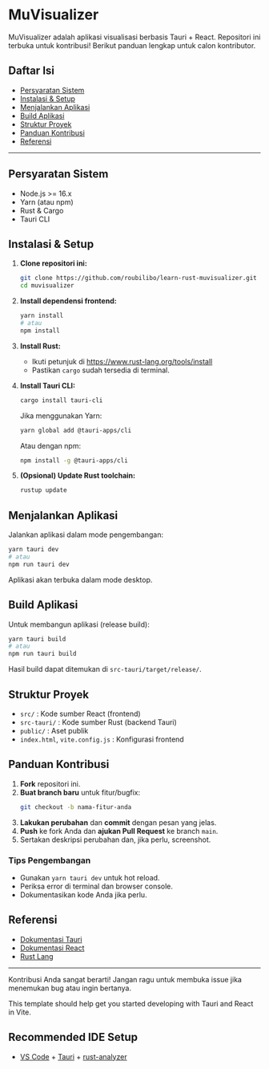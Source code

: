 # MuVisualizer

MuVisualizer adalah aplikasi visualisasi berbasis Tauri + React. Repositori ini terbuka untuk kontribusi! Berikut panduan lengkap untuk calon kontributor.

## Daftar Isi

- [Persyaratan Sistem](#persyaratan-sistem)
- [Instalasi & Setup](#instalasi--setup)
- [Menjalankan Aplikasi](#menjalankan-aplikasi)
- [Build Aplikasi](#build-aplikasi)
- [Struktur Proyek](#struktur-proyek)
- [Panduan Kontribusi](#panduan-kontribusi)
- [Referensi](#referensi)

---

## Persyaratan Sistem

- Node.js >= 16.x
- Yarn (atau npm)
- Rust & Cargo
- Tauri CLI

## Instalasi & Setup

1. **Clone repositori ini:**

   ```bash
   git clone https://github.com/roubilibo/learn-rust-muvisualizer.git
   cd muvisualizer
   ```

2. **Install dependensi frontend:**

   ```bash
   yarn install
   # atau
   npm install
   ```

3. **Install Rust:**

   - Ikuti petunjuk di https://www.rust-lang.org/tools/install
   - Pastikan `cargo` sudah tersedia di terminal.

4. **Install Tauri CLI:**

   ```bash
   cargo install tauri-cli
   ```

   Jika menggunakan Yarn:

   ```bash
   yarn global add @tauri-apps/cli
   ```

   Atau dengan npm:

   ```bash
   npm install -g @tauri-apps/cli
   ```

5. **(Opsional) Update Rust toolchain:**
   ```bash
   rustup update
   ```

## Menjalankan Aplikasi

Jalankan aplikasi dalam mode pengembangan:

```bash
yarn tauri dev
# atau
npm run tauri dev
```

Aplikasi akan terbuka dalam mode desktop.

## Build Aplikasi

Untuk membangun aplikasi (release build):

```bash
yarn tauri build
# atau
npm run tauri build
```

Hasil build dapat ditemukan di `src-tauri/target/release/`.

## Struktur Proyek

- `src/` : Kode sumber React (frontend)
- `src-tauri/` : Kode sumber Rust (backend Tauri)
- `public/` : Aset publik
- `index.html`, `vite.config.js` : Konfigurasi frontend

## Panduan Kontribusi

1. **Fork** repositori ini.
2. **Buat branch baru** untuk fitur/bugfix:
   ```bash
   git checkout -b nama-fitur-anda
   ```
3. **Lakukan perubahan** dan **commit** dengan pesan yang jelas.
4. **Push** ke fork Anda dan **ajukan Pull Request** ke branch `main`.
5. Sertakan deskripsi perubahan dan, jika perlu, screenshot.

### Tips Pengembangan

- Gunakan `yarn tauri dev` untuk hot reload.
- Periksa error di terminal dan browser console.
- Dokumentasikan kode Anda jika perlu.

## Referensi

- [Dokumentasi Tauri](https://tauri.app/v1/guides/getting-started/prerequisites)
- [Dokumentasi React](https://react.dev/)
- [Rust Lang](https://www.rust-lang.org/)

---

Kontribusi Anda sangat berarti! Jangan ragu untuk membuka issue jika menemukan bug atau ingin bertanya.

This template should help get you started developing with Tauri and React in Vite.

## Recommended IDE Setup

- [VS Code](https://code.visualstudio.com/) + [Tauri](https://marketplace.visualstudio.com/items?itemName=tauri-apps.tauri-vscode) + [rust-analyzer](https://marketplace.visualstudio.com/items?itemName=rust-lang.rust-analyzer)
